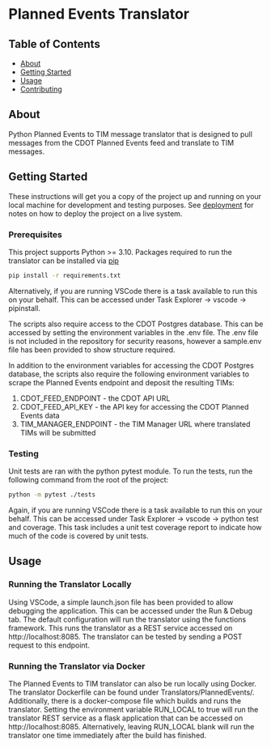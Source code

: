 # Planned Events Translator

## Table of Contents

- [About](#about)
- [Getting Started](#getting_started)
- [Usage](#usage)
- [Contributing](../CONTRIBUTING.md)

## About <a name = "about"></a>

Python Planned Events to TIM message translator that is designed to pull messages from the CDOT Planned Events feed and translate to TIM messages.

## Getting Started <a name = "getting_started"></a>

These instructions will get you a copy of the project up and running on your local machine for development and testing purposes. See [deployment](#deployment) for notes on how to deploy the project on a live system.

### Prerequisites

This project supports Python >= 3.10. Packages required to run the translator can be installed via [pip](https://pip.pypa.io/en/stable/)

```bash
pip install -r requirements.txt
```

Alternatively, if you are running VSCode there is a task available to run this on your behalf. This can be accessed under Task Explorer -> vscode -> pipinstall.

The scripts also require access to the CDOT Postgres database. This can be accessed by setting the environment variables in the .env file. The .env file is not included in the repository for security reasons, however a sample.env file has been provided to show structure required. 

In addition to the environment variables for accessing the CDOT Postgres database, the scripts also require the following environment variables to scrape the Planned Events endpoint and deposit the resulting TIMs:
<ol>
    <li>CDOT_FEED_ENDPOINT - the CDOT API URL</li>
    <li>CDOT_FEED_API_KEY - the API key for accessing the CDOT Planned Events data</li>
    <li>TIM_MANAGER_ENDPOINT - the TIM Manager URL where translated TIMs will be submitted </li>
</ol>

### Testing
Unit tests are ran with the python pytest module. To run the tests, run the following command from the root of the project:

```bash
python -m pytest ./tests
```

Again, if you are running VSCode there is a task available to run this on your behalf. This can be accessed under Task Explorer -> vscode -> python test and coverage. This task includes a unit test coverage report to indicate how much of the code is covered by unit tests.

## Usage <a name = "usage"></a>

### Running the Translator Locally
Using VSCode, a simple launch.json file has been provided to allow debugging the application. This can be accessed under the Run & Debug tab. The default configuration will run the translator using the functions framework. This runs the translator as a REST service accessed on http://localhost:8085. The translator can be tested by sending a POST request to this endpoint.


### Running the Translator via Docker
The Planned Events to TIM translator can also be run locally using Docker. The translator Dockerfile can be found under Translators/PlannedEvents/. Additionally, there is a docker-compose file which builds and runs the translator. Setting the environment variable RUN_LOCAL to true will run the translator REST service as a flask application that can be accessed on http://localhost:8085. Alternatively, leaving RUN_LOCAL blank will run the translator one time immediately after the build has finished. 